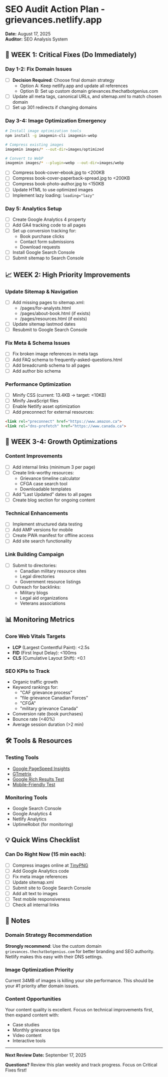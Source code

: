 # SEO Audit Action Plan - grievances.netlify.app
**Date:** August 17, 2025  
**Auditor:** SEO Analysis System

## 🚨 WEEK 1: Critical Fixes (Do Immediately)

### Day 1-2: Fix Domain Issues
- [ ] **Decision Required**: Choose final domain strategy
  - Option A: Keep netlify.app and update all references
  - Option B: Set up custom domain grievances.thechatbotgenius.com
- [ ] Update all meta tags, canonical URLs, and sitemap.xml to match chosen domain
- [ ] Set up 301 redirects if changing domains

### Day 3-4: Image Optimization Emergency
```bash
# Install image optimization tools
npm install -g imagemin-cli imagemin-webp

# Compress existing images
imagemin images/* --out-dir=images/optimized

# Convert to WebP
imagemin images/* --plugin=webp --out-dir=images/webp
```
- [ ] Compress book-cover-ebook.jpg to <200KB
- [ ] Compress book-cover-paperback-spread.jpg to <200KB  
- [ ] Compress book-photo-author.jpg to <150KB
- [ ] Update HTML to use optimized images
- [ ] Implement lazy loading: `loading="lazy"`

### Day 5: Analytics Setup
- [ ] Create Google Analytics 4 property
- [ ] Add GA4 tracking code to all pages
- [ ] Set up conversion tracking for:
  - Book purchase clicks
  - Contact form submissions
  - Download requests
- [ ] Install Google Search Console
- [ ] Submit sitemap to Search Console

## 📈 WEEK 2: High Priority Improvements

### Update Sitemap & Navigation
- [ ] Add missing pages to sitemap.xml:
  - /pages/for-analysts.html
  - /pages/about-book.html (if exists)
  - /pages/resources.html (if exists)
- [ ] Update sitemap lastmod dates
- [ ] Resubmit to Google Search Console

### Fix Meta & Schema Issues
- [ ] Fix broken image references in meta tags
- [ ] Add FAQ schema to frequently-asked-questions.html
- [ ] Add breadcrumb schema to all pages
- [ ] Add author bio schema

### Performance Optimization
- [ ] Minify CSS (current: 13.4KB → target: <10KB)
- [ ] Minify JavaScript files
- [ ] Enable Netlify asset optimization
- [ ] Add preconnect for external resources:
```html
<link rel="preconnect" href="https://www.amazon.ca">
<link rel="dns-prefetch" href="https://www.canada.ca">
```

## 🎯 WEEK 3-4: Growth Optimizations

### Content Improvements
- [ ] Add internal links (minimum 3 per page)
- [ ] Create link-worthy resources:
  - Grievance timeline calculator
  - CFGA case search tool
  - Downloadable templates
- [ ] Add "Last Updated" dates to all pages
- [ ] Create blog section for ongoing content

### Technical Enhancements
- [ ] Implement structured data testing
- [ ] Add AMP versions for mobile
- [ ] Create PWA manifest for offline access
- [ ] Add site search functionality

### Link Building Campaign
- [ ] Submit to directories:
  - Canadian military resource sites
  - Legal directories
  - Government resource listings
- [ ] Outreach for backlinks:
  - Military blogs
  - Legal aid organizations
  - Veterans associations

## 📊 Monitoring Metrics

### Core Web Vitals Targets
- **LCP** (Largest Contentful Paint): <2.5s
- **FID** (First Input Delay): <100ms  
- **CLS** (Cumulative Layout Shift): <0.1

### SEO KPIs to Track
- Organic traffic growth
- Keyword rankings for:
  - "CAF grievance process"
  - "file grievance Canadian Forces"
  - "CFGA"
  - "military grievance Canada"
- Conversion rate (book purchases)
- Bounce rate (<40%)
- Average session duration (>2 min)

## 🛠️ Tools & Resources

### Testing Tools
- [Google PageSpeed Insights](https://pagespeed.web.dev/)
- [GTmetrix](https://gtmetrix.com/)
- [Google Rich Results Test](https://search.google.com/test/rich-results)
- [Mobile-Friendly Test](https://search.google.com/test/mobile-friendly)

### Monitoring Tools
- Google Search Console
- Google Analytics 4
- Netlify Analytics
- UptimeRobot (for monitoring)

## 💡 Quick Wins Checklist

### Can Do Right Now (15 min each):
- [ ] Compress images online at [TinyPNG](https://tinypng.com/)
- [ ] Add Google Analytics code
- [ ] Fix meta image references
- [ ] Update sitemap.xml
- [ ] Submit site to Google Search Console
- [ ] Add alt text to images
- [ ] Test mobile responsiveness
- [ ] Check all internal links

## 📝 Notes

### Domain Strategy Recommendation
**Strongly recommend**: Use the custom domain `grievances.thechatbotgenius.com` for better branding and SEO authority. Netlify makes this easy with their DNS settings.

### Image Optimization Priority
Current 34MB of images is killing your site performance. This should be your #1 priority after domain issues.

### Content Opportunities
Your content quality is excellent. Focus on technical improvements first, then expand content with:
- Case studies
- Monthly grievance tips
- Video content
- Interactive tools

---

**Next Review Date:** September 17, 2025

**Questions?** Review this plan weekly and track progress. Focus on Critical Fixes first!
